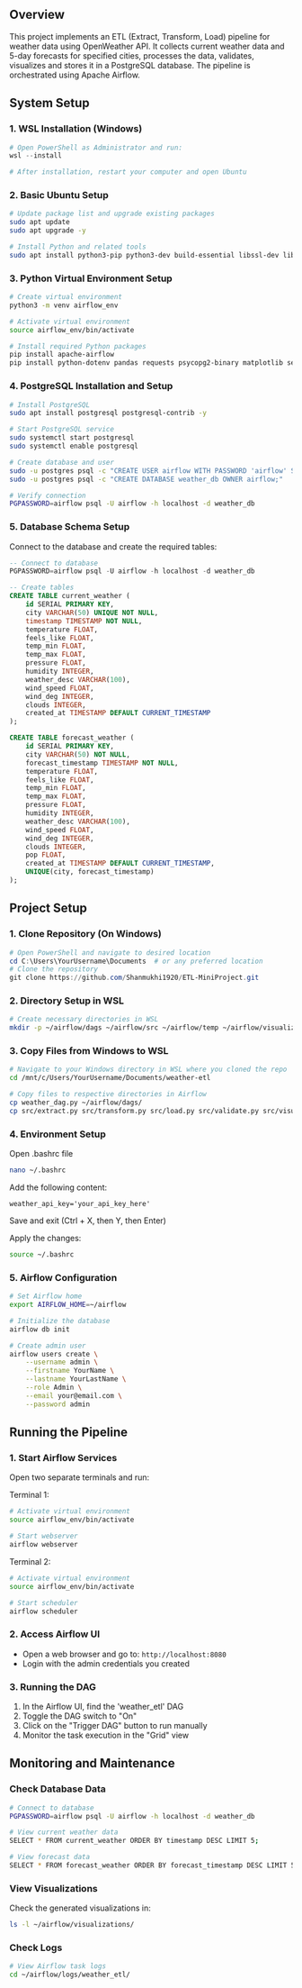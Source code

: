 ## Overview
This project implements an ETL (Extract, Transform, Load) pipeline for weather data using OpenWeather API. It collects current weather data and 5-day forecasts for specified cities, processes the data, validates, visualizes and stores it in a PostgreSQL database. The pipeline is orchestrated using Apache Airflow.

## System Setup

### 1. WSL Installation (Windows)
```powershell
# Open PowerShell as Administrator and run:
wsl --install

# After installation, restart your computer and open Ubuntu
```

### 2. Basic Ubuntu Setup
```bash
# Update package list and upgrade existing packages
sudo apt update
sudo apt upgrade -y

# Install Python and related tools
sudo apt install python3-pip python3-dev build-essential libssl-dev libffi-dev python3-venv -y
```

### 3. Python Virtual Environment Setup
```bash
# Create virtual environment
python3 -m venv airflow_env

# Activate virtual environment
source airflow_env/bin/activate

# Install required Python packages
pip install apache-airflow
pip install python-dotenv pandas requests psycopg2-binary matplotlib seaborn
```

### 4. PostgreSQL Installation and Setup
```bash
# Install PostgreSQL
sudo apt install postgresql postgresql-contrib -y

# Start PostgreSQL service
sudo systemctl start postgresql
sudo systemctl enable postgresql

# Create database and user
sudo -u postgres psql -c "CREATE USER airflow WITH PASSWORD 'airflow' SUPERUSER;"
sudo -u postgres psql -c "CREATE DATABASE weather_db OWNER airflow;"

# Verify connection
PGPASSWORD=airflow psql -U airflow -h localhost -d weather_db
```

### 5. Database Schema Setup
Connect to the database and create the required tables:

```sql
-- Connect to database
PGPASSWORD=airflow psql -U airflow -h localhost -d weather_db

-- Create tables
CREATE TABLE current_weather (
    id SERIAL PRIMARY KEY,
    city VARCHAR(50) UNIQUE NOT NULL,
    timestamp TIMESTAMP NOT NULL,
    temperature FLOAT,
    feels_like FLOAT,
    temp_min FLOAT,
    temp_max FLOAT,
    pressure FLOAT,
    humidity INTEGER,
    weather_desc VARCHAR(100),
    wind_speed FLOAT,
    wind_deg INTEGER,
    clouds INTEGER,
    created_at TIMESTAMP DEFAULT CURRENT_TIMESTAMP
);

CREATE TABLE forecast_weather (
    id SERIAL PRIMARY KEY,
    city VARCHAR(50) NOT NULL,
    forecast_timestamp TIMESTAMP NOT NULL,
    temperature FLOAT,
    feels_like FLOAT,
    temp_min FLOAT,
    temp_max FLOAT,
    pressure FLOAT,
    humidity INTEGER,
    weather_desc VARCHAR(100),
    wind_speed FLOAT,
    wind_deg INTEGER,
    clouds INTEGER,
    pop FLOAT,
    created_at TIMESTAMP DEFAULT CURRENT_TIMESTAMP,
    UNIQUE(city, forecast_timestamp)
);
```

## Project Setup

### 1. Clone Repository (On Windows)
```powershell
# Open PowerShell and navigate to desired location
cd C:\Users\YourUsername\Documents  # or any preferred location
# Clone the repository
git clone https://github.com/Shanmukhi1920/ETL-MiniProject.git
```
### 2. Directory Setup in WSL
```bash
# Create necessary directories in WSL
mkdir -p ~/airflow/dags ~/airflow/src ~/airflow/temp ~/airflow/visualizations
```

### 3. Copy Files from Windows to WSL
```bash
# Navigate to your Windows directory in WSL where you cloned the repo
cd /mnt/c/Users/YourUsername/Documents/weather-etl

# Copy files to respective directories in Airflow
cp weather_dag.py ~/airflow/dags/
cp src/extract.py src/transform.py src/load.py src/validate.py src/visualize.py ~/src
``` 
### 4. Environment Setup
Open .bashrc file
```bash
nano ~/.bashrc
```

Add the following content:
```
weather_api_key='your_api_key_here'
```
Save and exit (Ctrl + X, then Y, then Enter)

Apply the changes:
```bash
source ~/.bashrc
```

### 5. Airflow Configuration
```bash
# Set Airflow home
export AIRFLOW_HOME=~/airflow

# Initialize the database
airflow db init

# Create admin user
airflow users create \
    --username admin \
    --firstname YourName \
    --lastname YourLastName \
    --role Admin \
    --email your@email.com \
    --password admin
```

## Running the Pipeline

### 1. Start Airflow Services
Open two separate terminals and run:

Terminal 1:
```bash
# Activate virtual environment
source airflow_env/bin/activate

# Start webserver
airflow webserver
```

Terminal 2:
```bash
# Activate virtual environment
source airflow_env/bin/activate

# Start scheduler
airflow scheduler
```

### 2. Access Airflow UI
- Open a web browser and go to: `http://localhost:8080`
- Login with the admin credentials you created

### 3. Running the DAG
1. In the Airflow UI, find the 'weather_etl' DAG
2. Toggle the DAG switch to "On"
3. Click on the "Trigger DAG" button to run manually
4. Monitor the task execution in the "Grid" view

## Monitoring and Maintenance

### Check Database Data
```bash
# Connect to database
PGPASSWORD=airflow psql -U airflow -h localhost -d weather_db

# View current weather data
SELECT * FROM current_weather ORDER BY timestamp DESC LIMIT 5;

# View forecast data
SELECT * FROM forecast_weather ORDER BY forecast_timestamp DESC LIMIT 5;
```

### View Visualizations
Check the generated visualizations in:
```bash
ls -l ~/airflow/visualizations/
```

### Check Logs
```bash
# View Airflow task logs
cd ~/airflow/logs/weather_etl/
```
